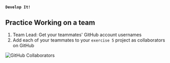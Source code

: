 #### `Develop It!`
##  Practice Working on a team

1. Team Lead: Get your teammates' GitHub account usernames
1. Add each of your teammates to your `exercise 5` project as collaborators on GitHub

![GitHub Collaborators](images/githubCollaborators.png)
